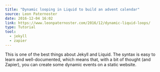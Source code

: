 ```yaml
---
title: "Dynamic looping in Liquid to build an advent calendar"
source: Leon Paternoster
date: 2016-12-04 16:02
link: https://www.leonpaternoster.com/2016/12/dynamic-liquid-loops/
type: Tutorial
tool:
  - jekyll
  - zapier
---
```

This is one of the best things about Jekyll and Liquid. The syntax is easy to learn and well-documented, which means that, with a bit of thought (and Zapier), you can create some dynamic events on a static website.





